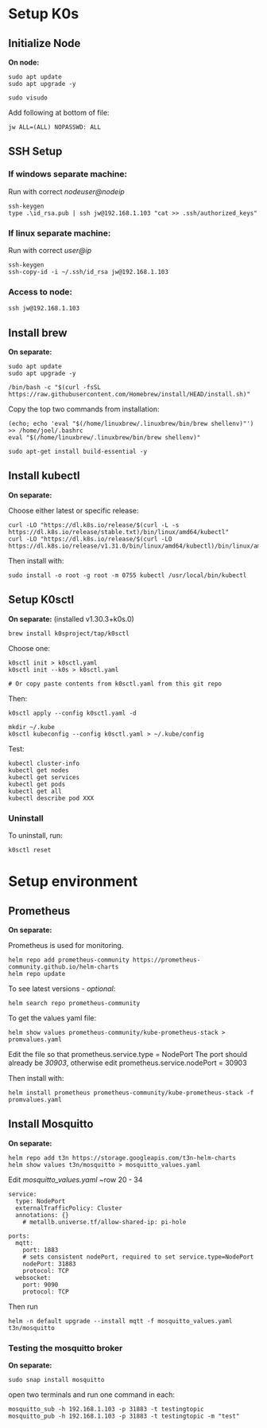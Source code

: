 
# Setup K0s
## Initialize Node
**On node:**

    sudo apt update
    sudo apt upgrade -y

    sudo visudo

Add following at bottom of file:

    jw ALL=(ALL) NOPASSWD: ALL

## SSH Setup

### If windows separate machine:
Run with correct *nodeuser@nodeip*

    ssh-keygen
    type .\id_rsa.pub | ssh jw@192.168.1.103 "cat >> .ssh/authorized_keys"

### If linux separate machine:
Run with correct *user@ip*

	ssh-keygen
    ssh-copy-id -i ~/.ssh/id_rsa jw@192.168.1.103

### Access to node:

	ssh jw@192.168.1.103

## Install brew
**On separate:**

    sudo apt update
    sudo apt upgrade -y

    /bin/bash -c "$(curl -fsSL https://raw.githubusercontent.com/Homebrew/install/HEAD/install.sh)"

Copy the top two commands from installation:

    (echo; echo 'eval "$(/home/linuxbrew/.linuxbrew/bin/brew shellenv)"') >> /home/joel/.bashrc
    eval "$(/home/linuxbrew/.linuxbrew/bin/brew shellenv)"
    
	sudo apt-get install build-essential -y

## Install kubectl
**On separate:**

Choose either latest or specific release:
   

    curl -LO "https://dl.k8s.io/release/$(curl -L -s https://dl.k8s.io/release/stable.txt)/bin/linux/amd64/kubectl"
	curl -LO "https://dl.k8s.io/release/$(curl -LO https://dl.k8s.io/release/v1.31.0/bin/linux/amd64/kubectl)/bin/linux/amd64/kubectl"

Then install with:

    sudo install -o root -g root -m 0755 kubectl /usr/local/bin/kubectl

## Setup K0sctl
**On separate:**
(installed v1.30.3+k0s.0)

    brew install k0sproject/tap/k0sctl

Choose one:

	k0sctl init > k0sctl.yaml
	k0sctl init --k0s > k0sctl.yaml
 	
  	# Or copy paste contents from k0sctl.yaml from this git repo
Then:
	
	k0sctl apply --config k0sctl.yaml -d

    mkdir ~/.kube
    k0sctl kubeconfig --config k0sctl.yaml > ~/.kube/config

Test:

    kubectl cluster-info
    kubectl get nodes
    kubectl get services
    kubectl get pods
    kubectl get all
    kubectl describe pod XXX

### Uninstall
To uninstall, run:

	k0sctl reset

# Setup environment

## Prometheus
**On separate:**

Prometheus is used for monitoring.

	helm repo add prometheus-community https://prometheus-community.github.io/helm-charts
	helm repo update
To see latest versions - *optional*:

	helm search repo prometheus-community
To get the values yaml file:

	helm show values prometheus-community/kube-prometheus-stack > promvalues.yaml

Edit the file so that prometheus.service.type = NodePort
The port should already be *30903*, otherwise edit prometheus.service.nodePort = 30903

Then install with:

	helm install prometheus prometheus-community/kube-prometheus-stack -f promvalues.yaml

## Install Mosquitto
**On separate:**
	
 	helm repo add t3n https://storage.googleapis.com/t3n-helm-charts
 	helm show values t3n/mosquitto > mosquitto_values.yaml
  Edit *mosquitto_values.yaml* ~row 20 - 34

  	service:
	  type: NodePort
	  externalTrafficPolicy: Cluster
	  annotations: {}
	    # metallb.universe.tf/allow-shared-ip: pi-hole
	
	ports:
	  mqtt:
	    port: 1883
	    # sets consistent nodePort, required to set service.type=NodePort
	    nodePort: 31883
	    protocol: TCP
	  websocket:
	    port: 9090
	    protocol: TCP
Then run
		
	helm -n default upgrade --install mqtt -f mosquitto_values.yaml t3n/mosquitto

### Testing the mosquitto broker
**On separate:**

	sudo snap install mosquitto

open two terminals and run one command in each:

 	mosquitto_sub -h 192.168.1.103 -p 31883 -t testingtopic
	mosquitto_pub -h 192.168.1.103 -p 31883 -t testingtopic -m "test"
 	
 





